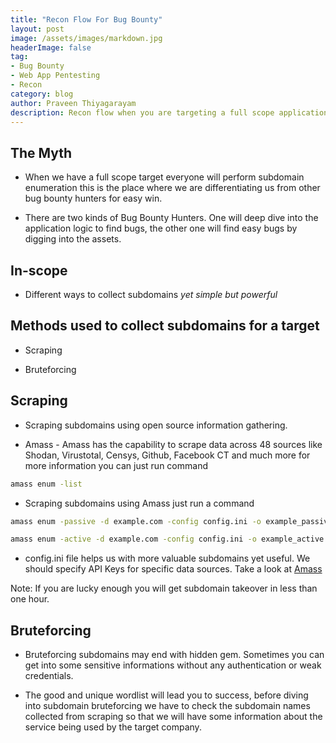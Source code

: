 ```yaml
---
title: "Recon Flow For Bug Bounty"
layout: post
image: /assets/images/markdown.jpg
headerImage: false
tag:
- Bug Bounty
- Web App Pentesting
- Recon
category: blog
author: Praveen Thiyagarayam
description: Recon flow when you are targeting a full scope application
---
```


## The Myth

* When we have a full scope target everyone will perform subdomain enumeration this is the place where we are differentiating us from other bug bounty hunters for easy win.

* There are two kinds of Bug Bounty Hunters. One will deep dive into the application logic to find bugs, the other one will find easy bugs by digging into the assets.

## In-scope

* Different ways to collect subdomains *yet simple but powerful*

## Methods used to collect subdomains for a target

* Scraping

* Bruteforcing

## Scraping

* Scraping subdomains using open source information gathering.

* Amass - Amass has the capability to scrape data across 48 sources like Shodan, Virustotal, Censys, Github, Facebook CT and much more for more information you can just run command
```bash
amass enum -list
```

* Scraping subdomains using Amass just run a command 
```bash
amass enum -passive -d example.com -config config.ini -o example_passive.txt
```
```bash
amass enum -active -d example.com -config config.ini -o example_active.txt
```

* config.ini file helps us with more valuable subdomains yet useful. We should specify API Keys for specific data sources. Take a look at [Amass](https://github.com/OWASP/Amass/blob/master/examples/config.ini) 

Note: If you are lucky enough you will get subdomain takeover in less than one hour.

## Bruteforcing

* Bruteforcing subdomains may end with hidden gem. Sometimes you can get into some sensitive informations without any authentication or weak credentials.

* The good and unique wordlist will lead you to success, before diving into subdomain bruteforcing we have to check the subdomain names collected from scraping so that we will have some information about the service being used by the target company.





